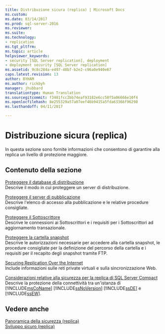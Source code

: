 ```yaml
---
title: Distribuzione sicura (replica) | Microsoft Docs
ms.custom: 
ms.date: 03/14/2017
ms.prod: sql-server-2016
ms.reviewer: 
ms.suite: 
ms.technology:
- replication
ms.tgt_pltfrm: 
ms.topic: article
helpviewer_keywords:
- security [SQL Server replication], deployment
- deployment security [SQL Server replication]
ms.assetid: 9c8c284a-e497-48b7-b2e2-c96a0e940e67
caps.latest.revision: 13
author: BYHAM
ms.author: rickbyh
manager: jhubbard
translationtype: Human Translation
ms.sourcegitcommit: f3481fcc2bb74eaf93182e6cc58f5a06666e10f4
ms.openlocfilehash: 8e255329a57a07eef46b9415a5fda63366f96298
ms.lasthandoff: 04/11/2017

---
```

# <a name="secure-deployment-replication"></a>Distribuzione sicura (replica)
  In questa sezione sono fornite informazioni che consentono di garantire alla replica un livello di protezione maggiore.  
  
## <a name="in-this-section"></a>Contenuto della sezione  
 [Proteggere il database di distribuzione](../../../relational-databases/replication/security/secure-the-distributor.md)  
 Descrive il modo in cui proteggere un server di distribuzione.  
  
 [Proteggere il server di pubblicazione](../../../relational-databases/replication/security/secure-the-publisher.md)  
 Descrive l'elenco di accesso alla pubblicazione e le relative procedure consigliate.  
  
 [Proteggere il Sottoscrittore](../../../relational-databases/replication/security/secure-the-subscriber.md)  
 Descrive le connessioni ai Sottoscrittori e i requisiti per i Sottoscrittori ad aggiornamento transazionale.  
  
 [Proteggere la cartella snapshot](../../../relational-databases/replication/security/secure-the-snapshot-folder.md)  
 Descrive le autorizzazioni necessarie per accedere alla cartella snapshot, le procedure consigliate per la definizione del percorso della cartella e i requisiti per il recapito degli snapshot tramite FTP.  
  
 [Securing Replication Over the Internet](../../../relational-databases/replication/security/securing-replication-over-the-internet.md)  
 Include informazioni sulle reti private virtuali e sulla sincronizzazione Web.  
  
 [Considerazioni relative alla sicurezza per la replica di SQL Server Compact](../../../relational-databases/replication/security/security-considerations-for-sql-server-compact-replication.md)  
 Descrive la protezione della connettività tra un'istanza di [!INCLUDE[msCoName](../../../includes/msconame-md.md)] [!INCLUDE[ssNoVersion](../../../includes/ssnoversion-md.md)] [!INCLUDE[ssDE](../../../includes/ssde-md.md)] e [!INCLUDE[ssEW](../../../includes/ssew-md.md)].  
  
## <a name="see-also"></a>Vedere anche  
 [Panoramica della sicurezza &#40;replica&#41;](../../../relational-databases/replication/security/security-overview-replication.md)   
 [Sviluppo sicuro &#40;replica&#41;](../../../relational-databases/replication/security/secure-development-replication.md)  
  
  
